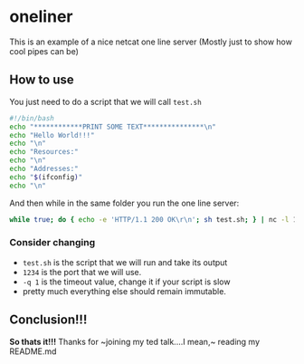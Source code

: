# oneliner
This is an example of a nice netcat one line server (Mostly just to show how cool pipes can be)
## How to use

You just need to do a script that we will call `test.sh`

```bash
#!/bin/bash
echo "************PRINT SOME TEXT***************\n"
echo "Hello World!!!"
echo "\n"
echo "Resources:"
echo "\n"
echo "Addresses:"
echo "$(ifconfig)"
echo "\n"

```
And then while in the same folder you run the one line server:
```bash
while true; do { echo -e 'HTTP/1.1 200 OK\r\n'; sh test.sh; } | nc -l 1234 -q 1; done &
```

### Consider changing
+ `test.sh` is the script that we will run and take its output 
+ `1234` is the port that we will use.
+ `-q 1` is the timeout value, change it if your script is slow
+ pretty much everything else should remain immutable.

## Conclusion!!!

**So thats it!!!** Thanks for ~joining my ted talk....I mean,~ reading my README.md
